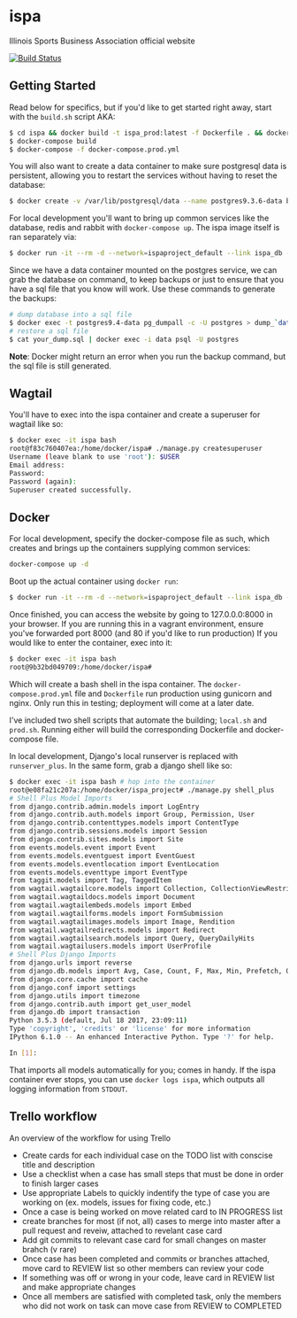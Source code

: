# ispa
Illinois Sports Business Association official website

[![Build Status](https://travis-ci.org/marjoram/ispa.svg?branch=master)](https://travis-ci.org/marjoram/ispa)

## Getting Started

Read below for specifics, but if you'd like to get started right away, start with the `build.sh` script AKA:

```Bash
$ cd ispa && docker build -t ispa_prod:latest -f Dockerfile . && docker build -t ispa:latest -f Dockerfile.local . && cd ..
$ docker-compose build
$ docker-compose -f docker-compose.prod.yml
```

You will also want to create a data container to make sure postgresql data is persistent, allowing you to restart the services without having to reset the database:

```Bash
$ docker create -v /var/lib/postgresql/data --name postgres9.3.6-data busybox
```

For local development you'll want to bring up common services like the database, redis and rabbit with `docker-compose up`. The ispa image itself is ran separately via:

```Bash
$ docker run -it --rm -d --network=ispaproject_default --link ispa_db --publish 8000:8000 --volume $(pwd)/ispa:/home/docker/ispa --name ispa ispa:latest
```

Since we have a data container mounted on the postgres service, we can grab the database on command, to keep backups or just to ensure that you have a sql file that you know will work. Use these commands to generate the backups:

```Bash
# dump database into a sql file
$ docker exec -t postgres9.4-data pg_dumpall -c -U postgres > dump_`date +%d-%m-%Y"_"%H_%M_%S`.sql
# restore a sql file
$ cat your_dump.sql | docker exec -i data psql -U postgres
```

**Note**: Docker might return an error when you run the backup command, but the sql file is still generated.

## Wagtail

You'll have to exec into the ispa container and create a superuser for wagtail like so:

```Bash
$ docker exec -it ispa bash
root@f83c760407ea:/home/docker/ispa# ./manage.py createsuperuser
Username (leave blank to use 'root'): $USER
Email address:
Password:
Password (again):
Superuser created successfully.
```

## Docker

For local development, specify the docker-compose file as such, which creates and brings up the containers supplying common services:

```Bash
docker-compose up -d
```

Boot up the actual container using `docker run`:

```Bash
$ docker run -it --rm -d --network=ispaproject_default --link ispa_db --publish 8000:8000 --volume $(pwd)/ispa:/home/docker/ispa --name ispa ispa:latest
```

Once finished, you can access the website by going to 127.0.0.0:8000 in your browser. If you are running this in a vagrant environment, ensure you've forwarded port 8000 (and 80 if you'd like to run production)
If you would like to enter the container, exec into it:

```Bash
$ docker exec -it ispa bash
root@9b32bd049709:/home/docker/ispa#
```

Which will create a bash shell in the ispa container. The  ```docker-compose.prod.yml``` file and ```Dockerfile``` run production using gunicorn and nginx. Only run this in testing; deployment will come at a later date.

I've included two shell scripts that automate the building; ```local.sh``` and ```prod.sh```. Running either will build the corresponding Dockerfile and docker-compose file.

In local development, Django's local runserver is replaced with ```runserver_plus```. In the same form, grab a django shell like so:

```Bash
$ docker exec -it ispa bash # hop into the container
root@e08fa21c207a:/home/docker/ispa_project# ./manage.py shell_plus
# Shell Plus Model Imports
from django.contrib.admin.models import LogEntry
from django.contrib.auth.models import Group, Permission, User
from django.contrib.contenttypes.models import ContentType
from django.contrib.sessions.models import Session
from django.contrib.sites.models import Site
from events.models.event import Event
from events.models.eventguest import EventGuest
from events.models.eventlocation import EventLocation
from events.models.eventtype import EventType
from taggit.models import Tag, TaggedItem
from wagtail.wagtailcore.models import Collection, CollectionViewRestriction, GroupCollectionPermission, GroupPagePermission, Page, PageRevision, PageViewRestriction, Site
from wagtail.wagtaildocs.models import Document
from wagtail.wagtailembeds.models import Embed
from wagtail.wagtailforms.models import FormSubmission
from wagtail.wagtailimages.models import Image, Rendition
from wagtail.wagtailredirects.models import Redirect
from wagtail.wagtailsearch.models import Query, QueryDailyHits
from wagtail.wagtailusers.models import UserProfile
# Shell Plus Django Imports
from django.urls import reverse
from django.db.models import Avg, Case, Count, F, Max, Min, Prefetch, Q, Sum, When
from django.core.cache import cache
from django.conf import settings
from django.utils import timezone
from django.contrib.auth import get_user_model
from django.db import transaction
Python 3.5.3 (default, Jul 18 2017, 23:09:11)
Type 'copyright', 'credits' or 'license' for more information
IPython 6.1.0 -- An enhanced Interactive Python. Type '?' for help.

In [1]:
```

That imports all models automatically for you; comes in handy. If the ispa container ever stops, you can use `docker logs ispa`, which outputs all logging information from `STDOUT`.

## Trello workflow

An overview of the workflow for using Trello

- Create cards for each individual case on the TODO list with conscise title and description
- Use a checklist when a case has small steps that must be done in order to finish larger cases
- Use appropriate Labels to quickly indentify the type of case you are working on (ex. models, issues for fixing code, etc.)
- Once a case is being worked on move related card to IN PROGRESS list
- create branches for most (if not, all) cases to merge into master after a pull request and reveiw, attached to revelant case card
- Add git commits to relevant case card for small changes on master brahch (v rare)
- Once case has been completed and commits or branches attached, move card to REVIEW list so other members can review your code
- If something was off or wrong in your code, leave card in REVIEW list and make appropriate changes
- Once all members are satisfied with completed task, only the members who did not work on task can move case from REVIEW to COMPLETED
